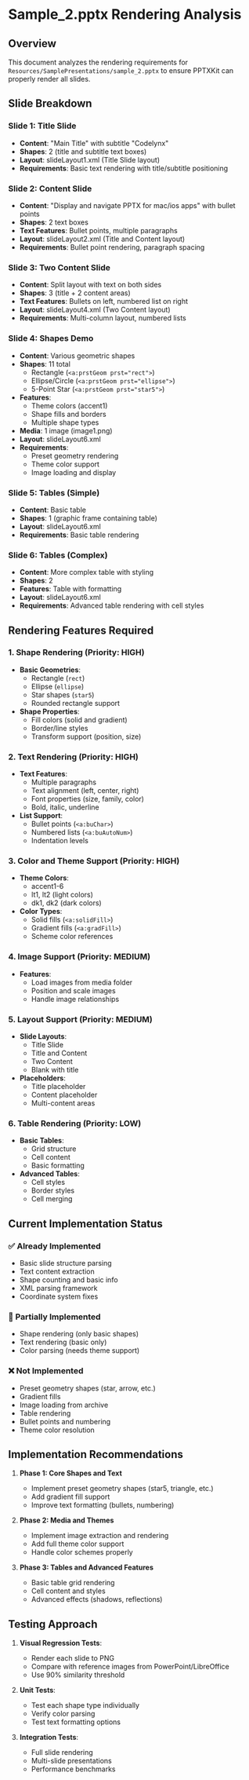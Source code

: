 # Sample_2.pptx Rendering Analysis

## Overview
This document analyzes the rendering requirements for `Resources/SamplePresentations/sample_2.pptx` to ensure PPTXKit can properly render all slides.

## Slide Breakdown

### Slide 1: Title Slide
- **Content**: "Main Title" with subtitle "Codelynx"
- **Shapes**: 2 (title and subtitle text boxes)
- **Layout**: slideLayout1.xml (Title Slide layout)
- **Requirements**: Basic text rendering with title/subtitle positioning

### Slide 2: Content Slide
- **Content**: "Display and navigate PPTX for mac/ios apps" with bullet points
- **Shapes**: 2 text boxes
- **Text Features**: Bullet points, multiple paragraphs
- **Layout**: slideLayout2.xml (Title and Content layout)
- **Requirements**: Bullet point rendering, paragraph spacing

### Slide 3: Two Content Slide
- **Content**: Split layout with text on both sides
- **Shapes**: 3 (title + 2 content areas)
- **Text Features**: Bullets on left, numbered list on right
- **Layout**: slideLayout4.xml (Two Content layout)
- **Requirements**: Multi-column layout, numbered lists

### Slide 4: Shapes Demo
- **Content**: Various geometric shapes
- **Shapes**: 11 total
  - Rectangle (`<a:prstGeom prst="rect">`)
  - Ellipse/Circle (`<a:prstGeom prst="ellipse">`)
  - 5-Point Star (`<a:prstGeom prst="star5">`)
- **Features**:
  - Theme colors (accent1)
  - Shape fills and borders
  - Multiple shape types
- **Media**: 1 image (image1.png)
- **Layout**: slideLayout6.xml
- **Requirements**: 
  - Preset geometry rendering
  - Theme color support
  - Image loading and display

### Slide 5: Tables (Simple)
- **Content**: Basic table
- **Shapes**: 1 (graphic frame containing table)
- **Layout**: slideLayout6.xml
- **Requirements**: Basic table rendering

### Slide 6: Tables (Complex)
- **Content**: More complex table with styling
- **Shapes**: 2
- **Features**: Table with formatting
- **Layout**: slideLayout6.xml
- **Requirements**: Advanced table rendering with cell styles

## Rendering Features Required

### 1. Shape Rendering (Priority: HIGH)
- **Basic Geometries**:
  - Rectangle (`rect`)
  - Ellipse (`ellipse`)
  - Star shapes (`star5`)
  - Rounded rectangle support
- **Shape Properties**:
  - Fill colors (solid and gradient)
  - Border/line styles
  - Transform support (position, size)

### 2. Text Rendering (Priority: HIGH)
- **Text Features**:
  - Multiple paragraphs
  - Text alignment (left, center, right)
  - Font properties (size, family, color)
  - Bold, italic, underline
- **List Support**:
  - Bullet points (`<a:buChar>`)
  - Numbered lists (`<a:buAutoNum>`)
  - Indentation levels

### 3. Color and Theme Support (Priority: HIGH)
- **Theme Colors**:
  - accent1-6
  - lt1, lt2 (light colors)
  - dk1, dk2 (dark colors)
- **Color Types**:
  - Solid fills (`<a:solidFill>`)
  - Gradient fills (`<a:gradFill>`)
  - Scheme color references

### 4. Image Support (Priority: MEDIUM)
- **Features**:
  - Load images from media folder
  - Position and scale images
  - Handle image relationships

### 5. Layout Support (Priority: MEDIUM)
- **Slide Layouts**:
  - Title Slide
  - Title and Content
  - Two Content
  - Blank with title
- **Placeholders**:
  - Title placeholder
  - Content placeholder
  - Multi-content areas

### 6. Table Rendering (Priority: LOW)
- **Basic Tables**:
  - Grid structure
  - Cell content
  - Basic formatting
- **Advanced Tables**:
  - Cell styles
  - Border styles
  - Cell merging

## Current Implementation Status

### ✅ Already Implemented
- Basic slide structure parsing
- Text content extraction
- Shape counting and basic info
- XML parsing framework
- Coordinate system fixes

### 🚧 Partially Implemented
- Shape rendering (only basic shapes)
- Text rendering (basic only)
- Color parsing (needs theme support)

### ❌ Not Implemented
- Preset geometry shapes (star, arrow, etc.)
- Gradient fills
- Image loading from archive
- Table rendering
- Bullet points and numbering
- Theme color resolution

## Implementation Recommendations

1. **Phase 1: Core Shapes and Text**
   - Implement preset geometry shapes (star5, triangle, etc.)
   - Add gradient fill support
   - Improve text formatting (bullets, numbering)

2. **Phase 2: Media and Themes**
   - Implement image extraction and rendering
   - Add full theme color support
   - Handle color schemes properly

3. **Phase 3: Tables and Advanced Features**
   - Basic table grid rendering
   - Cell content and styles
   - Advanced effects (shadows, reflections)

## Testing Approach

1. **Visual Regression Tests**:
   - Render each slide to PNG
   - Compare with reference images from PowerPoint/LibreOffice
   - Use 90% similarity threshold

2. **Unit Tests**:
   - Test each shape type individually
   - Verify color parsing
   - Test text formatting options

3. **Integration Tests**:
   - Full slide rendering
   - Multi-slide presentations
   - Performance benchmarks